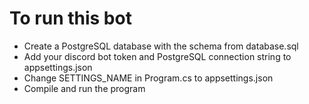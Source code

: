 # To run this bot
- Create a PostgreSQL database with the schema from database.sql
- Add your discord bot token and PostgreSQL connection string to appsettings.json
- Change SETTINGS_NAME in Program.cs to appsettings.json
- Compile and run the program